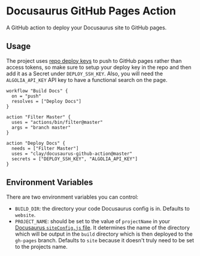 # Docusaurus GitHub Pages Action

A GitHub action to deploy your Docusaurus site to GitHub pages.

## Usage

The project uses [repo deploy keys](https://developer.github.com/v3/guides/managing-deploy-keys/) to push to GitHub pages rather than access tokens, so make sure to setup your deploy key in the repo and then add it as a Secret under `DEPLOY_SSH_KEY`. Also, you will need the `ALGOLIA_API_KEY` API key to have a functional search on the page.

```
workflow "Build Docs" {
  on = "push"
  resolves = ["Deploy Docs"]
}

action "Filter Master" {
  uses = "actions/bin/filter@master"
  args = "branch master"
}

action "Deploy Docs" {
  needs = ["Filter Master"]
  uses = "clay/docusaurus-github-action@master"
  secrets = ["DEPLOY_SSH_KEY", "ALGOLIA_API_KEY"]
}
```

## Environment Variables

There are two environment variables you can control:

- `BUILD_DIR`: the directory your code Docusaurus config is in. Defaults to `website`.
- `PROJECT_NAME`: should be set to the value of `projectName` in your [Docusaurus `siteConfig.js` file](https://docusaurus.io/docs/en/site-config#projectname-string). It determines the name of the directory which will be output in the `build` directory which is then deployed to the `gh-pages` branch. Defaults to `site` because it doesn't truly need to be set to the projects name.

